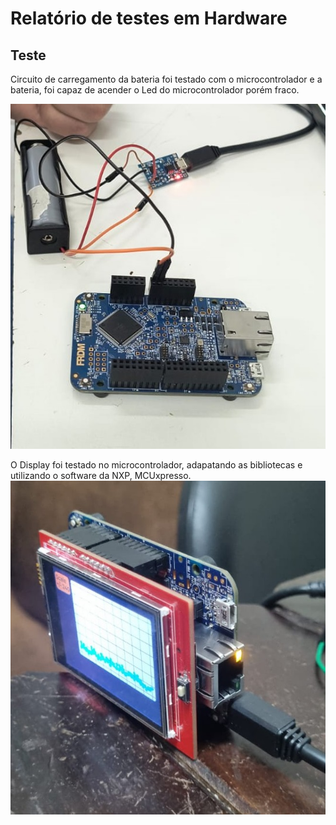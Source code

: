 # Relatório de testes em Hardware

## Teste

Circuito de carregamento da bateria foi testado com o microcontrolador e a bateria, foi capaz de acender o Led do microcontrolador porém fraco.

![Teste do Circuito de bateria](Teste-bateria.jpg)

O Display foi testado no microcontrolador, adapatando as bibliotecas e utilizando o software da NXP, MCUxpresso.
![Teste do Display com o microcontrolador](Teste-display.jpg)


